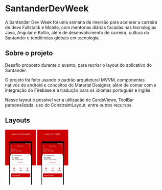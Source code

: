 # SantanderDevWeek

A Santander Dev Week foi uma semana de imersão para acelerar a carreira de devs Fullstack e Mobile, com mentorias diárias focadas nas tecnologias Java, Angular e Kotlin, além de desenvolvimento de carreira, cultura do Santander e tendências globais em tecnologia.

## Sobre o projeto

Desafio proposto durante o evento, para recriar o layout do aplicativo do Santander.

O projeto foi feito usando o padrão arquitetural MVVM, componentes nativos do android e conceitos do Material Designer, além de contar com a integração do Firebase e a tradução para os idiomas português e inglês.

Nesse layout é possivel ver a utilizacão de CardsViews, ToolBar personalizada, uso do ConstraintLayout, entre outros recursos. 

## Layouts

 <p align="left">
        <img alt="Exemplo de IMC abaixo do peso"
            src="https://github.com/MariaLuiza-CS/SantanderDevWeek/blob/master/layout-pt.png" width="20%"
            title="Layout do projeto em portugues" />
         <img alt="Exemplo de IMC abaixo do peso"
            src="https://github.com/MariaLuiza-CS/SantanderDevWeek/blob/master/layout-eng.png" width="20%"
            title="Layout do projeto em ingles" />
<p/>

